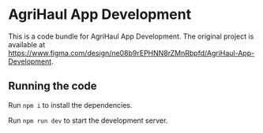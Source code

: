 
  # AgriHaul App Development

  This is a code bundle for AgriHaul App Development. The original project is available at https://www.figma.com/design/ne08b9rEPHNN8rZMnRbpfd/AgriHaul-App-Development.

  ## Running the code

  Run `npm i` to install the dependencies.

  Run `npm run dev` to start the development server.
  